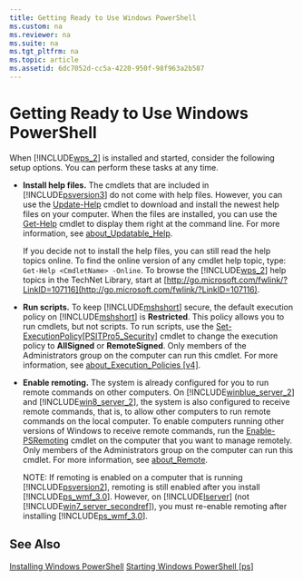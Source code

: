 ```yaml
---
title: Getting Ready to Use Windows PowerShell
ms.custom: na
ms.reviewer: na
ms.suite: na
ms.tgt_pltfrm: na
ms.topic: article
ms.assetid: 6dc7052d-cc5a-4220-950f-98f963a2b587
---
```

# Getting Ready to Use Windows PowerShell
When [!INCLUDE[wps_2](../../Topics/Powershell_GetStart/includes/wps_2_md.md)] is installed and started, consider the following setup options. You can perform these tasks at any time.

-   **Install help files.** The cmdlets that are included in [!INCLUDE[psversion3](../../Topics/Powershell_CmdLineHlp/includes/psversion3_md.md)] do not come with help files. However, you can use the [Update-Help](assetId:///93e1d870-ace6-432b-8778-8920291d7545) cmdlet to download and install the newest help files on your computer. When the files are installed, you can use the [Get-Help](assetId:///1f46eeb4-49d7-4bec-bb29-395d9b42f54a) cmdlet to display them right at the command line. For more information, see [about_Updatable_Help](assetId:///10bba75c-f4ac-4ca1-bbf3-8f34dd521ffe).

    If you decide not to install the help files, you can still read the help topics online. To find the online version of any cmdlet help topic, type: `Get-Help <CmdletName> -Online`. To browse the [!INCLUDE[wps_2](../../Topics/Powershell_GetStart/includes/wps_2_md.md)] help topics in the TechNet Library, start at [http://go.microsoft.com/fwlink/?LinkID=107116](http://go.microsoft.com/fwlink/?LinkID=107116).

-   **Run scripts.** To keep [!INCLUDE[mshshort](../../Topics/Powershell_GetStart/includes/mshshort_md.md)] secure, the default execution policy on [!INCLUDE[mshshort](../../Topics/Powershell_GetStart/includes/mshshort_md.md)] is **Restricted**. This policy allows you to run cmdlets, but not scripts. To run scripts, use the [Set-ExecutionPolicy[PSITPro5_Security]](assetId:///5690a0e1-495b-4e63-8280-65ead7bf01ab) cmdlet to change the execution policy to **AllSigned** or **RemoteSigned**. Only members of the Administrators group on the computer can run this cmdlet. For more information, see [about_Execution_Policies [v4]](assetId:///347708dc-1515-4d74-978b-8334603472e6).

-   **Enable remoting.** The system is already configured for you to run remote commands on other computers. On [!INCLUDE[winblue_server_2](../../Topics/Powershell_GetStart/includes/winblue_server_2_md.md)] and [!INCLUDE[win8_server_2](../../Topics/Powershell_GetStart/includes/win8_server_2_md.md)], the system is also configured to receive remote commands, that is, to allow other computers to run remote commands on the local computer. To enable computers running other versions of Windows to receive remote commands, run the [Enable-PSRemoting](assetId:///19437c28-33b8-4ac1-9113-8439cc8beffb) cmdlet on the computer that you want to manage remotely. Only members of the Administrators group on the computer can run this cmdlet. For more information, see [about_Remote](assetId:///9b4a5c87-9162-4adf-bdfe-fbc80b9b8970).

    NOTE: If remoting is enabled on a computer that is running [!INCLUDE[psversion2](../../Topics/Powershell_CmdLineHlp/includes/psversion2_md.md)], remoting is still enabled after you install [!INCLUDE[ps_wmf_3.0](../../Topics/Powershell_GetStart/includes/ps_wmf_3.0_md.md)]. However, on [!INCLUDE[lserver](../../Topics/Powershell_CmdLineHlp/includes/lserver_md.md)] (not [!INCLUDE[win7_server_secondref](../../Topics/Powershell_GetStart/includes/win7_server_secondref_md.md)]), you must re\-enable remoting after installing [!INCLUDE[ps_wmf_3.0](../../Topics/Powershell_GetStart/includes/ps_wmf_3.0_md.md)].

## See Also
[Installing Windows PowerShell](../../Topics/Powershell_GetStart/Installing-Windows-PowerShell.md)
[Starting Windows PowerShell [ps]](assetId:///8ec8c2d7-8e7c-4722-a3d2-498fe5739a8e)

